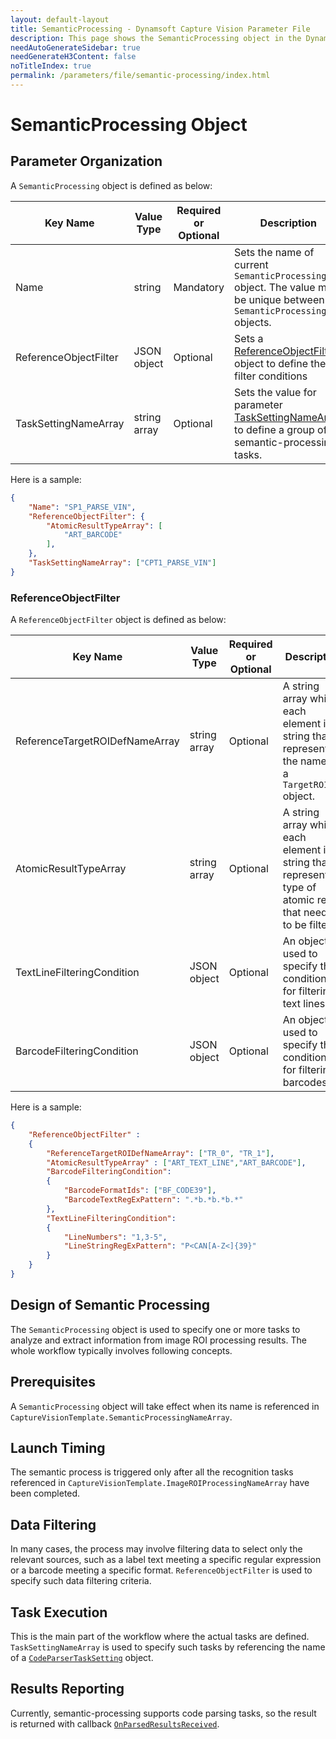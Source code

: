 ```yaml
---
layout: default-layout
title: SemanticProcessing - Dynamsoft Capture Vision Parameter File
description: This page shows the SemanticProcessing object in the Dynamsoft Capture Vision Parameter File. 
needAutoGenerateSidebar: true
needGenerateH3Content: false
noTitleIndex: true
permalink: /parameters/file/semantic-processing/index.html
---
```


# SemanticProcessing Object

## Parameter Organization

A `SemanticProcessing` object is defined as below:

| Key Name | Value Type | Required or Optional | Description |
|---|---|---|---|
| Name | string | Mandatory | Sets the name of current `SemanticProcessing` object. The value must be unique between all `SemanticProcessing` objects. |
| ReferenceObjectFilter | JSON object | Optional | Sets a [ReferenceObjectFilter](#referenceobjectfilter) object to define the filter conditions |
| TaskSettingNameArray | string array | Optional | Sets the value for parameter [TaskSettingNameArray]({{site.parameterReference}}task-setting-name-array.html) to define a group of semantic-processing tasks. |

Here is a sample:

```JSON
{
    "Name": "SP1_PARSE_VIN",
    "ReferenceObjectFilter": {
        "AtomicResultTypeArray": [
            "ART_BARCODE"
        ],
    }, 
    "TaskSettingNameArray": ["CPT1_PARSE_VIN"] 
}
```

### ReferenceObjectFilter

A `ReferenceObjectFilter` object is defined as below:

| Key Name | Value Type | Required or Optional | Description |
|---|---|---|---|
| ReferenceTargetROIDefNameArray | string array | Optional | A string array while each element is a string that represents the name of a `TargetROIDef` object. |
| AtomicResultTypeArray | string array | Optional | A string array while each element is a string that represents a type of atomic result that needs to be filtered |
| TextLineFilteringCondition | JSON object | Optional | An object used to specify the conditions for filtering text lines. |
| BarcodeFilteringCondition | JSON object | Optional | An object used to specify the conditions for filtering barcodes. |

Here is a sample:

```JSON
{
    "ReferenceObjectFilter" :
    {  
        "ReferenceTargetROIDefNameArray": ["TR_0", "TR_1"], 
        "AtomicResultTypeArray" : ["ART_TEXT_LINE","ART_BARCODE"], 
        "BarcodeFilteringCondition": 
        {
            "BarcodeFormatIds": ["BF_CODE39"], 
            "BarcodeTextRegExPattern": ".*b.*b.*b.*"
        },
        "TextLineFilteringCondition":
        {
            "LineNumbers": "1,3-5",  
            "LineStringRegExPattern": "P<CAN[A-Z<]{39}"
        }
    }
}
```

## Design of Semantic Processing

The `SemanticProcessing` object is used to specify one or more tasks to analyze and extract information from image ROI processing results. The whole workflow typically involves following concepts.

## Prerequisites

A `SemanticProcessing` object will take effect when its name is referenced in `CaptureVisionTemplate.SemanticProcessingNameArray`.

## Launch Timing

The semantic process is triggered only after all the recognition tasks referenced in `CaptureVisionTemplate.ImageROIProcessingNameArray` have been completed.

## Data Filtering

In many cases, the process may involve filtering data to select only the relevant sources, such as a label text meeting a specific regular expression or a barcode meeting a specific format. `ReferenceObjectFilter` is used to specify such data filtering criteria.

## Task Execution

This is the main part of the workflow where the actual tasks are defined. `TaskSettingNameArray` is used to specify such tasks by referencing the name of a [`CodeParserTaskSetting`]({{site.parameterFile}}task-settings/code-parser-task-setting.html) object.

## Results Reporting

Currently, semantic-processing supports code parsing tasks, so the result is returned with callback [`OnParsedResultsReceived`]().
